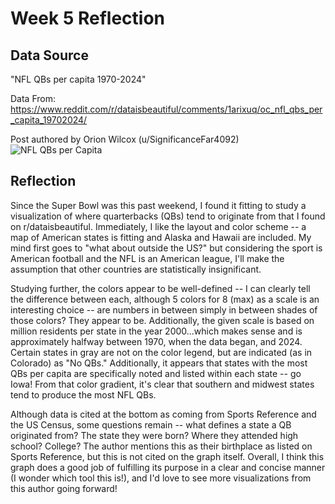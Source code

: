 # Week 5 Reflection
## Data Source
"NFL QBs per capita 1970-2024"

Data From: https://www.reddit.com/r/dataisbeautiful/comments/1arixuq/oc_nfl_qbs_per_capita_19702024/

Post authored by Orion Wilcox (u/SignificanceFar4092)
![NFL QBs per Capita](https://preview.redd.it/or27kprewric1.png?width=960&crop=smart&auto=webp&s=fc546fd36506d9bfa86627e5dde7eee16f1d3654)

## Reflection
Since the Super Bowl was this past weekend, I found it fitting to study a visualization of where quarterbacks (QBs) tend to originate from that I found on r/dataisbeautiful. Immediately, I like the layout and color scheme -- a map of American states is fitting and Alaska and Hawaii are included. My mind first goes to "what about outside the US?" but considering the sport is American football and the NFL is an American league, I'll make the assumption that other countries are statistically insignificant.

Studying further, the colors appear to be well-defined -- I can clearly tell the difference between each, although 5 colors for 8 (max) as a scale is an interesting choice -- are numbers in between simply in between shades of those colors? They appear to be. Additionally, the given scale is based on million residents per state in the year 2000...which makes sense and is approximately halfway between 1970, when the data began, and 2024. Certain states in gray are not on the color legend, but are indicated (as in Colorado) as "No QBs." Additionally, it appears that states with the most QBs per capita are specifically noted and listed within each state -- go Iowa! From that color gradient, it's clear that southern and midwest states tend to produce the most NFL QBs.

Although data is cited at the bottom as coming from Sports Reference and the US Census, some questions remain -- what defines a state a QB originated from? The state they were born? Where they attended high school? College? The author mentions this as their birthplace as listed on Sports Reference, but this is not cited on the graph itself. Overall, I think this graph does a good job of fulfilling its purpose in a clear and concise manner (I wonder which tool this is!), and I'd love to see more visualizations from this author going forward!
